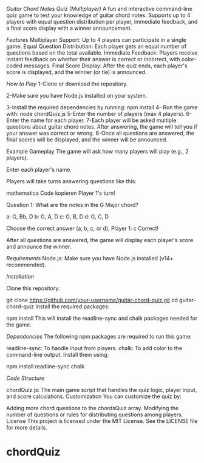 _Guitar Chord Notes Quiz (Multiplayer)_
A fun and interactive command-line quiz game to test your knowledge of guitar chord notes. Supports up to 4 players with equal question distribution per player, immediate feedback, and a final score display with a winner announcement.

_Features_
Multiplayer Support: Up to 4 players can participate in a single game.
Equal Question Distribution: Each player gets an equal number of questions based on the total available.
Immediate Feedback: Players receive instant feedback on whether their answer is correct or incorrect, with color-coded messages.
Final Score Display: After the quiz ends, each player's score is displayed, and the winner (or tie) is announced.

_How to Play_
1-Clone or download the repository.

2-Make sure you have Node.js installed on your system.

3-Install the required dependencies by running: npm install
4- Run the game with: node chordQuiz.js
5-Enter the number of players (max 4 players).
6-Enter the name for each player.
7-Each player will be asked multiple questions about guitar chord notes. After answering, the game will tell you if your answer was correct or wrong.
8-Once all questions are answered, the final scores will be displayed, and the winner will be announced.

Example Gameplay
The game will ask how many players will play (e.g., 2 players).

Enter each player's name.

Players will take turns answering questions like this:

mathematica
Code kopieren
Player 1's turn!

Question 1: What are the notes in the G Major chord?

a: G, Bb, D
b: G, A, D
c: G, B, D
d: G, C, D

Choose the correct answer (a, b, c, or d), Player 1: c
Correct!

After all questions are answered, the game will display each player's score and announce the winner.

_Requirements_
Node.js: Make sure you have Node.js installed (v14+ recommended).

_Installation_

Clone this repository:

git clone https://github.com/your-username/guitar-chord-quiz.git
cd guitar-chord-quiz
Install the required packages:

npm install
This will install the readline-sync and chalk packages needed for the game.

_Dependencies_
The following npm packages are required to run this game:

readline-sync: To handle input from players.
chalk: To add color to the command-line output.
Install them using:

npm install readline-sync chalk

_Code Structure_

chordQuiz.js: The main game script that handles the quiz logic, player input, and score calculations.
Customization
You can customize the quiz by:

Adding more chord questions to the chordsQuiz array.
Modifying the number of questions or rules for distributing questions among players.
License
This project is licensed under the MIT License. See the LICENSE file for more details.
# chordQuiz
